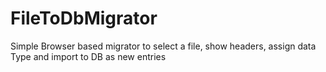 # FileToDbMigrator
Simple Browser based migrator to select a file, show headers, assign data Type and import to DB as new entries 
